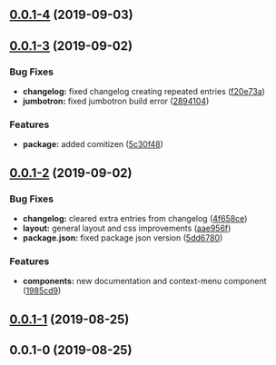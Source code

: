 ## [0.0.1-4](https://github.com/layoutzweb/angular-on-fire-website/compare/0.0.1-3...0.0.1-4) (2019-09-03)



## [0.0.1-3](https://github.com/layoutzweb/angular-on-fire-website/compare/0.0.1-2...0.0.1-3) (2019-09-02)


### Bug Fixes

* **changelog:** fixed changelog creating repeated entries ([f20e73a](https://github.com/layoutzweb/angular-on-fire-website/commit/f20e73a))
* **jumbotron:** fixed jumbotron build error ([2894104](https://github.com/layoutzweb/angular-on-fire-website/commit/2894104))


### Features

* **package:** added comitizen ([5c30f48](https://github.com/layoutzweb/angular-on-fire-website/commit/5c30f48))



## [0.0.1-2](https://github.com/layoutzweb/angular-on-fire-website/compare/0.0.1-1...0.0.1-2) (2019-09-02)


### Bug Fixes

* **changelog:** cleared extra entries from changelog ([4f658ce](https://github.com/layoutzweb/angular-on-fire-website/commit/4f658ce))
* **layout:** general layout and css improvements ([aae956f](https://github.com/layoutzweb/angular-on-fire-website/commit/aae956f))
* **package.json:** fixed package json version ([5dd6780](https://github.com/layoutzweb/angular-on-fire-website/commit/5dd6780))


### Features

* **components:** new  documentation and context-menu component ([1985cd9](https://github.com/layoutzweb/angular-on-fire-website/commit/1985cd9))



## [0.0.1-1](https://github.com/layoutzweb/angular-on-fire-website/compare/0.0.1-0...0.0.1-1) (2019-08-25)



## 0.0.1-0 (2019-08-25)



